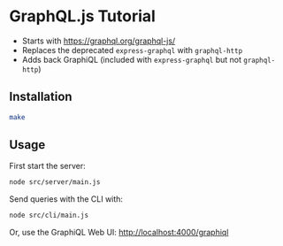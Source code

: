 # GraphQL.js Tutorial

* Starts with <https://graphql.org/graphql-js/>
* Replaces the deprecated `express-graphql` with `graphql-http`
* Adds back GraphiQL (included with `express-graphql` but not `graphql-http`)

## Installation

```sh
make
```

## Usage

First start the server:

```sh
node src/server/main.js
```

Send queries with the CLI with:

```sh
node src/cli/main.js
```

Or, use the GraphiQL Web UI: <http://localhost:4000/graphiql>
